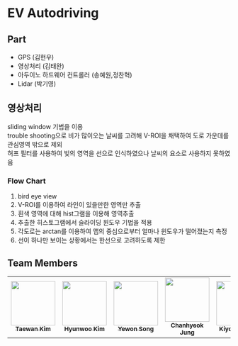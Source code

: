 # EV Autodriving

</div>

## Part
- GPS (김현우)
- 영상처리 (김태완)
- 아두이노 하드웨어 컨트롤러 (송예원,정찬혁)
- Lidar (박기영)

## 영상처리
sliding window 기법을 이용</br>
trouble shooting으로 비가 많이오는 날씨를 고려해 V-ROI을 채택하여 도로 가운데를 관심영역 밖으로 제외</br>
허프 필터를 사용하여 빛의 영역을 선으로 인식하였으나 날씨의 요소로 사용하지 못하였음</br>
### Flow Chart
1. bird eye view
2. V-ROI를 이용하여 라인이 있을만한 영역만 추출
3. 흰색 영역에 대해 hist그램을 이용해 영역추출
4. 추출한 히스토그램에서 슬라이딩 윈도우 기법을 적용
5. 각도로는 arctan를 이용하여 맵의 중심으로부터 얼마나 윈도우가 떨어졌는지 측정
6. 선이 하나만 보이는 상황에서는 한선으로 고려하도록 제한


## Team Members

<!-- ALL-CONTRIBUTORS-LIST:START - Do not remove or modify this section -->
<!-- prettier-ignore-start -->
<!-- markdownlint-disable -->

<table>
  <tr>
    <td align="center"><a href="https://github.com/qqq3964"><img src="https://avatars.githubusercontent.com/u/97833069?s=400&u=623611a57815c2322bb2947695dba0cf6a5c602e&v=4" width="100px;" alt=""/><br /><sub><b>Taewan Kim</b></sub></a><br /><a href="https://github.com/qqq3964" title="Code"></a></td>
    <td align="center"><a href="https://github.com/Kaintels"><img src="https://avatars.githubusercontent.com/u/38157496?s=460&u=701d6896714d3551c20e1f46c15079f8e6630784&v=4" width="100px;" alt=""/><br /><sub><b>Hyunwoo Kim</b></sub></a><br /><a href="https://github.com/Kaintels" title="Code"></a></td>
    <td align="center"><a href="https://github.com/lovedlim"><img src="https://avatars.githubusercontent.com/u/25129278?s=400&u=b0b5b71762434d2afc962add63ddb2a166d32dbe&v=4" width="100px;" alt=""/><br /><sub><b>Yewon Song</b></sub></a><br /><a href="https://www.youtube.com/channel/UCs7pXreQXz30-ENLsnorqdA" title="Code"></a></td>
    <td align="center"><a href="https://github.com/stevekwon211"><img src="https://avatars.githubusercontent.com/u/61633137?s=400&u=fd514a668292884e640c15973976e0a0ec39fdbc&v=4" width="100px;" alt=""/><br /><sub><b>Chanhyeok Jung</b></sub></a><br /><a href="https://velog.io/@kwonhl0211" title="Code"></a></td>
    <td align="center"><a href="https://github.com/sw-song"><img src="https://avatars.githubusercontent.com/u/49427979?s=400&v=4" width="100px;" alt=""/><br /><sub><b>Kiyoung Park</b></sub></a><br /><a href="https://www.linkedin.com/in/seungwonsong/" title="Code"></a></td>
  </tr>
</table>
